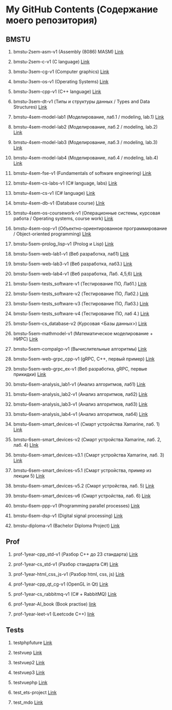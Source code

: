 # My GitHub Contents (Содержание моего репозитория)

## BMSTU

1. bmstu-2sem-asm-v1 (Assembly (8086) MASM) [Link](https://github.com/EduardAleksandrov/bmstu-2sem-asm-v1)

2. bmstu-2sem-c-v1 (C language) [Link](https://github.com/EduardAleksandrov/bmstu-2sem-c-v1)

3. bmstu-3sem-cg-v1 (Computer graphics) [Link](https://github.com/EduardAleksandrov/bmstu-3sem-cg-v1)

4. bmstu-3sem-os-v1 (Operating Systems) [Link](https://github.com/EduardAleksandrov/bmstu-3sem-os-v1)

5. bmstu-3sem-cpp-v1 (C++ language) [Link](https://github.com/EduardAleksandrov/bmstu-3sem-cpp-v1)

6. bmstu-3sem-dt-v1 (Типы и структуры данных / Types and Data Structures) [Link](https://github.com/EduardAleksandrov/bmstu-3sem-dt-v1)

7. bmstu-4sem-model-lab1 (Моделирование, лаб.1 / modeling, lab.1) [Link](https://github.com/EduardAleksandrov/bmstu-4sem-model-lab1)

8. bmstu-4sem-model-lab2 (Моделирование, лаб.2 / modeling, lab.2) [Link](https://github.com/EduardAleksandrov/bmstu-4sem-model-lab2)

9. bmstu-4sem-model-lab3 (Моделирование, лаб.3 / modeling, lab.3) [Link](https://github.com/EduardAleksandrov/bmstu-4sem-model-lab3)

10. bmstu-4sem-model-lab4 (Моделирование, лаб.4 / modeling, lab.4) [Link](https://github.com/EduardAleksandrov/bmstu-4sem-model-lab4)

11. bmstu-4sem-fse-v1 (Fundamentals of software engineering) [Link](https://github.com/EduardAleksandrov/bmstu-4sem-fse-v1)

12. bmstu-4sem-cs-labs-v1 (C# language, labs) [Link](https://github.com/EduardAleksandrov/bmstu-4sem-cs-labs-v1)

13. bmstu-4sem-cs-v1 (C# language) [Link](https://github.com/EduardAleksandrov/bmstu-4sem-cs-v1)

14. bmstu-4sem-db-v1 (Database course) [LInk](https://github.com/EduardAleksandrov/bmstu-4sem-db-v1)

15. bmstu-4sem-os-coursework-v1 (Операционные системы, курсовая работа / Operating systems, course work) [Link](https://github.com/EduardAleksandrov/bmstu-4sem-os-coursework-v1)

16. bmstu-4sem-oop-v1 (Объектно-ориентированное программирование / Object-oriented programming) [LInk](https://github.com/EduardAleksandrov/bmstu-4sem-oop-v1)

17. bmstu-5sem-prolog_lisp-v1 (Prolog и Lisp) [Link](https://github.com/EduardAleksandrov/bmstu-5sem-prolog_lisp-v1)

18. bmstu-5sem-web-lab1-v1 (Веб разработка, лаб1) [Link](https://github.com/EduardAleksandrov/bmstu-5sem-web-lab1-v1)

19. bmstu-5sem-web-lab3-v1 (Веб разработка, лаб3.) [Link](https://github.com/EduardAleksandrov/bmstu-5sem-web-lab3-v1)

20. bmstu-5sem-web-lab4-v1 (Веб разработка, Лаб. 4,5,6) [Link](https://github.com/EduardAleksandrov/bmstu-5sem-web-lab4-v1)

21. bmstu-5sem-tests_software-v1 (Тестирование ПО, Лаб1.) [Link](https://github.com/EduardAleksandrov/bmstu-5sem-tests_software-v1)

22. bmstu-5sem-tests_software-v2 (Тестирование ПО, Лаб2.) [Link](https://github.com/EduardAleksandrov/bmstu-5sem-tests_software-v2)

23. bmstu-5sem-tests_software-v3 (Тестирование ПО, Лаб3.) [Link](https://github.com/EduardAleksandrov/bmstu-5sem-tests_software-v3)

24. bmstu-5sem-tests_software-v4 (Тестирование ПО, лаб 4.) [Link](https://github.com/EduardAleksandrov/bmstu-5sem-tests_software-v4)

25. bmstu-5sem-cs_database-v2 (Курсовая <Базы данных>) [Link](https://github.com/EduardAleksandrov/bmstu-5sem-cs_database-v2)

26. bmstu-5sem-mathmodel-v1 (Математическое моделирование + НИРС) [Link](https://github.com/EduardAleksandrov/bmstu-5sem-mathmodel-v1)

27. bmstu-5sem-compalgo-v1 (Вычислительные алгоритмы) [Link](https://github.com/EduardAleksandrov/bmstu-5sem-compalgo-v1)

28. bmstu-5sem-web-grpc_cpp-v1 (gRPC, C++, первый пример) [Link](https://github.com/EduardAleksandrov/bmstu-5sem-web-grpc_cpp-v1)

29. bmstu-5sem-web-grpc_ex-v1 (Веб разработка, gRPC, первые прикидки) [Link](https://github.com/EduardAleksandrov/bmstu-5sem-web-grpc_ex-v1)

30. bmstu-6sem-analysis_lab1-v1 (Анализ алгоритмов, лаб1) [Link](https://github.com/EduardAleksandrov/bmstu-6sem-analysis_lab1-v1)

31. bmstu-6sem-analysis_lab2-v1 (Анализ алгоритмов, лаб2) [Link](https://github.com/EduardAleksandrov/bmstu-6sem-analysis_lab2-v1/tree/steptwo)

32. bmstu-6sem-analysis_lab3-v1 (Анализ алгоритмов, лаб3) [Link](https://github.com/EduardAleksandrov/bmstu-6sem-analysis_lab3-v1/tree/threads)

33. bmstu-6sem-analysis_lab4-v1 (Анализ алгоритмов, лаб4) [Link](https://github.com/EduardAleksandrov/bmstu-6sem-analysis_lab4-v1)

34. bmstu-6sem-smart_devices-v1 (Смарт устройства Xamarine, лаб. 1) [Link](https://github.com/EduardAleksandrov/bmstu-6sem-smart_devices-v1)

35. bmstu-6sem-smart_devices-v2 (Смарт устройства Xamarine, лаб. 2, лаб. 4) [LInk](https://github.com/EduardAleksandrov/bmstu-6sem-smart_devices-v2)

36. bmstu-6sem-smart_devices-v3.1 (Смарт устройства Xamarine, лаб. 3) [Link](https://github.com/EduardAleksandrov/bmstu-6sem-smart_devices-v3.1)

37. bmstu-6sem-smart_devices-v5.1 (Смарт устройства, пример из лекции 5) [Link](https://github.com/EduardAleksandrov/bmstu-6sem-smart_devices-v5.1)

38. bmstu-6sem-smart_devices-v5.2 (Смарт устройства, лаб. 5) [Link](https://github.com/EduardAleksandrov/bmstu-6sem-smart_devices-v5.2)

39. bmstu-6sem-smart_devices-v6 (Смарт устройства, лаб. 6) [Link](https://github.com/EduardAleksandrov/bmstu-6sem-smart_devices-v6)

40. bmstu-6sem-ppp-v1 (Programming parallel processes) [Link](https://github.com/EduardAleksandrov/bmstu-6sem-ppp-v1)

41. bmstu-6sem-dsp-v1 (Digital signal processing) [Link](https://github.com/EduardAleksandrov/bmstu-6sem-dsp-v1)

42. bmstu-diploma-v1 (Bachelor Diploma Project) [Link](https://github.com/EduardAleksandrov/bmstu-diploma-v1)

## Prof

1. prof-1year-cpp_std-v1 (Разбор C++ до 23 стандарта) [Link](https://github.com/EduardAleksandrov/prof-1year-cpp_std-v1)

2. prof-1year-cs_std-v1 (Разбор стандарта C#) [Link](https://github.com/EduardAleksandrov/prof-1year-cs_std-v1)

3. prof-1year-html_css_js-v1 (Разбор html, css, js) [Link](https://github.com/EduardAleksandrov/prof-1year-html_css_js-v1)

4. prof-1year-cpp_qt_cg-v1 (OpenGL in Qt) [Link](https://github.com/EduardAleksandrov/prof-1year-cpp_qt_cg-v1)

5. prof-1year-cs_rabbitmq-v1 (C# + RabbitMQ) [Link](https://github.com/EduardAleksandrov/prof-1year-cs_rabbitmq-v1)

6. prof-1year-AI_book (Book practise) [link](https://github.com/EduardAleksandrov/prof-1year-AI_book)

7. prof-1year-leet-v1 (Leetcode C++) [link](https://github.com/EduardAleksandrov/prof-1year-leet-v1)


## Tests

1. testphpfuture [Link](https://github.com/EduardAleksandrov/testphpfuture)

2. testvuep [Link](https://github.com/EduardAleksandrov/testvuep)

3. testvuep2 [Link](https://github.com/EduardAleksandrov/testvuep2)

4. testvuep3 [Link](https://github.com/EduardAleksandrov/testvuep3)

5. testvuephp [Link](https://github.com/EduardAleksandrov/testvuephp)

6. test_ets-project [Link](https://github.com/EduardAleksandrov/test_ets-project)

7. test_mdo [Link](https://github.com/EduardAleksandrov/test_mdo)


